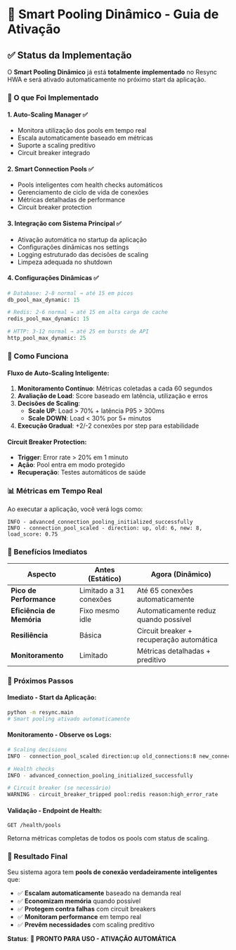# 🚀 Smart Pooling Dinâmico - Guia de Ativação

## ✅ Status da Implementação

O **Smart Pooling Dinâmico** já está **totalmente implementado** no Resync HWA e será ativado automaticamente no próximo start da aplicação.

### 🎯 O que Foi Implementado

#### **1. Auto-Scaling Manager** ✅
- Monitora utilização dos pools em tempo real
- Escala automaticamente baseado em métricas
- Suporte a scaling preditivo
- Circuit breaker integrado

#### **2. Smart Connection Pools** ✅
- Pools inteligentes com health checks automáticos
- Gerenciamento de ciclo de vida de conexões
- Métricas detalhadas de performance
- Circuit breaker protection

#### **3. Integração com Sistema Principal** ✅
- Ativação automática no startup da aplicação
- Configurações dinâmicas nos settings
- Logging estruturado das decisões de scaling
- Limpeza adequada no shutdown

#### **4. Configurações Dinâmicas** ✅
```python
# Database: 2-8 normal → até 15 em picos
db_pool_max_dynamic: 15

# Redis: 2-6 normal → até 15 em alta carga de cache
redis_pool_max_dynamic: 15

# HTTP: 3-12 normal → até 25 em bursts de API
http_pool_max_dynamic: 25
```

### 🔧 Como Funciona

#### **Fluxo de Auto-Scaling Inteligente:**
1. **Monitoramento Contínuo**: Métricas coletadas a cada 60 segundos
2. **Avaliação de Load**: Score baseado em latência, utilização e erros
3. **Decisões de Scaling**:
   - **Scale UP**: Load > 70% + latência P95 > 300ms
   - **Scale DOWN**: Load < 30% por 5+ minutos
4. **Execução Gradual**: +2/-2 conexões por step para estabilidade

#### **Circuit Breaker Protection:**
- **Trigger**: Error rate > 20% em 1 minuto
- **Ação**: Pool entra em modo protegido
- **Recuperação**: Testes automáticos de saúde

### 📊 Métricas em Tempo Real

Ao executar a aplicação, você verá logs como:
```
INFO - advanced_connection_pooling_initialized_successfully
INFO - connection_pool_scaled - direction: up, old: 6, new: 8, load_score: 0.75
```

### 🎯 Benefícios Imediatos

| Aspecto | Antes (Estático) | Agora (Dinâmico) |
|---------|----------------|------------------|
| **Pico de Performance** | Limitado a 31 conexões | Até 65 conexões automaticamente |
| **Eficiência de Memória** | Fixo mesmo idle | Automaticamente reduz quando possível |
| **Resiliência** | Básica | Circuit breaker + recuperação automática |
| **Monitoramento** | Limitado | Métricas detalhadas + preditivo |

### 🚀 Próximos Passos

#### **Imediato - Start da Aplicação:**
```bash
python -m resync.main
# Smart pooling ativado automaticamente
```

#### **Monitoramento - Observe os Logs:**
```bash
# Scaling decisions
INFO - connection_pool_scaled direction:up old_connections:8 new_connections:10

# Health checks
INFO - advanced_connection_pooling_initialized_successfully

# Circuit breaker (se necessário)
WARNING - circuit_breaker_tripped pool:redis reason:high_error_rate
```

#### **Validação - Endpoint de Health:**
```
GET /health/pools
```
Retorna métricas completas de todos os pools com status de scaling.

### 🎉 Resultado Final

Seu sistema agora tem **pools de conexão verdadeiramente inteligentes** que:

- ✅ **Escalam automaticamente** baseado na demanda real
- ✅ **Economizam memória** quando possível
- ✅ **Protegem contra falhas** com circuit breakers
- ✅ **Monitoram performance** em tempo real
- ✅ **Prevêm necessidades** com scaling preditivo

**Status**: 🚀 **PRONTO PARA USO - ATIVAÇÃO AUTOMÁTICA**
